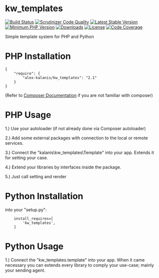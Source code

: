 # kw_templates

[![Build Status](https://travis-ci.org/alex-kalanis/kw_templates.svg?branch=master)](https://travis-ci.org/alex-kalanis/kw_templates)
[![Scrutinizer Code Quality](https://scrutinizer-ci.com/g/alex-kalanis/kw_templates/badges/quality-score.png?b=master)](https://scrutinizer-ci.com/g/alex-kalanis/kw_templates/?branch=master)
[![Latest Stable Version](https://poser.pugx.org/alex-kalanis/kw_templates/v/stable.svg?v=1)](https://packagist.org/packages/alex-kalanis/kw_templates)
[![Minimum PHP Version](https://img.shields.io/badge/php-%3E%3D%207.3-8892BF.svg)](https://php.net/)
[![Downloads](https://img.shields.io/packagist/dt/alex-kalanis/kw_templates.svg?v1)](https://packagist.org/packages/alex-kalanis/kw_templates)
[![License](https://poser.pugx.org/alex-kalanis/kw_templates/license.svg?v=1)](https://packagist.org/packages/alex-kalanis/kw_templates)
[![Code Coverage](https://scrutinizer-ci.com/g/alex-kalanis/kw_templates/badges/coverage.png?b=master&v=1)](https://scrutinizer-ci.com/g/alex-kalanis/kw_templates/?branch=master)

Simple template system for PHP and Python 

# PHP Installation

```
{
    "require": {
        "alex-kalanis/kw_templates": "2.1"
    }
}
```

(Refer to [Composer Documentation](https://github.com/composer/composer/blob/master/doc/00-intro.md#introduction) if you are not
familiar with composer)


# PHP Usage

1.) Use your autoloader (if not already done via Composer autoloader)

2.) Add some external packages with connection to the local or remote services.

3.) Connect the "kalanis\kw_templates\Template" into your app. Extends it for setting your case.

4.) Extend your libraries by interfaces inside the package.

5.) Just call setting and render

# Python Installation

into your "setup.py":

```
    install_requires=[
        'kw_templates',
    ]
```

# Python Usage

1.) Connect the "kw_templates.template" into your app. When it came necessary
you can extends every library to comply your use-case; mainly your sending agent.
